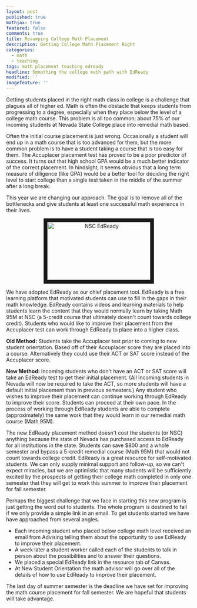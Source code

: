 ```yaml
---
layout: post
published: true
mathjax: true
featured: false
comments: true
title: Revamping College Math Placement
description: Getting College Math Placement Right
categories:
  - math
  - teaching
tags: math placement teaching edready
headline: Smoothing the college math path with EdReady
modified: ''
imagefeature: ''
---
```

Getting students placed in the right math class in college is a challenge that plagues all of higher ed. Math is often the obstacle that keeps students from progressing to a degree, especially when they place below the level of a college math course. This problem is all too common; about 75% of our incoming students at Nevada State College place into remedial math based.

Often the initial course placement is just wrong. Occasionally a student will end up in a math course that is too advanced for them, but the more common problem is to have a student taking a course that is too easy for them. The Accuplacer placement test has proved to be a poor predictor of success. It turns out that high school GPA would be a much better indicator of the correct placement. In hindsight, it seems obvious that a long term measure of diligence (like GPA) would be a better tool for deciding the right level to start college than a single test taken in the middle of the summer after a long break.

This year we are changing our approach. The goal is to remove all of the bottlenecks and give students at least one successful math experience in their lives.

<div style="text-align: center;" markdown="1">
<a href="https://www.youtube.com/watch?feature=player_embedded&v=G4vll_wvC88
" target="_blank"><img src="https://img.youtube.com/vi/G4vll_wvC88/0.jpg"
alt="NSC EdReady" width="280" height="157" border="10" /></a>
</div>

We have adopted EdReady as our chief placement tool. EdReady is a free learning platform that motivated students can use to fill in the gaps in their math knowledge. EdReady contains videos and learning materials to help students learn the content that they would normally learn by taking Math 95M at NSC (a 5-credit course that ultimately doesn't count towards college credit). Students who would like to improve their placement from the Accuplacer test can work through EdReady to place into a higher class.

__Old Method:__ Students take the Accuplacer test prior to coming to new student orientation. Based off of their Accuplacer score they are placed into a course. Alternatively they could use their ACT or SAT score instead of the Accuplacer score.

__New Method:__  Incoming students who don't have an ACT or SAT score will take an EdReady test to get their initial placement. (All incoming students in Nevada will now be required to take the ACT, so more students will have a default initial placement than in previous semesters.) Any student who wishes to improve their placement can continue working through EdReady to improve their score. Students can proceed at their own pace. In the process of working through EdReady students are able to complete (approximately) the same work that they would learn in our remedial math course (Math 95M). 

The new EdReady placement method doesn't cost the students (or NSC) anything because the state of Nevada has purchased access to EdReady for all institutions in the state. Students can save \$800 and a whole semester and bypass a 5-credit remedial course (Math 95M) that would not count towards college credit.
EdReady is a great resource for self-motivated students. We can only supply minimal support and follow-up, so we can't expect miracles, but we are optimistic that many students will be sufficiently excited by the prospects of getting their college math completed in only one semester that they will get to work this summer to improve their placement for fall semester.

Perhaps the biggest challenge that we face in starting this new program is just getting the word out to students. The whole program is destined to fail if we only provide a simple link in an email. To get students started we have have approached from several angles.
- Each incoming student who placed below college math level received an email from Advising telling them about the opportunity to use EdReady to improve their placement.
- A week later a student worker called each of the students to talk in person about the possibilities and to answer their questions.
- We placed a special EdReady link in the resource tab of Canvas.
- At New Student Orientation the math advisor will go over all of the details of how to use EdReady to improve their placement.

The last day of summer semester is the deadline we have set for improving the math course placement for fall semester. We are hopeful that students will take advantage.